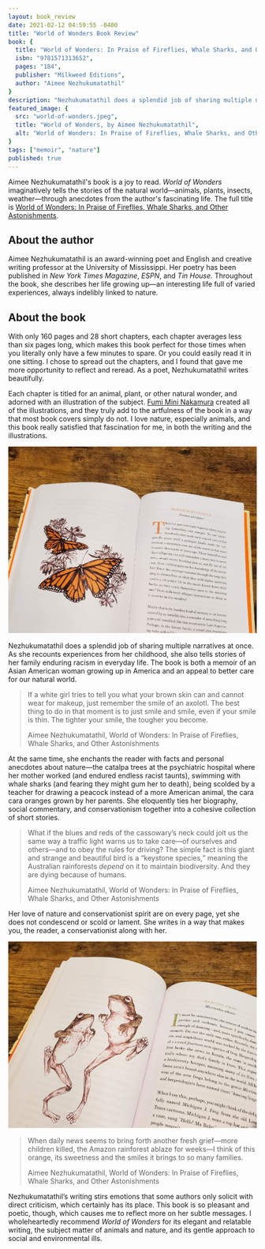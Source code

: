 ```yaml
---
layout: book_review
date: 2021-02-12 04:59:55 -0400
title: "World of Wonders Book Review"
book: {
  title: "World of Wonders: In Praise of Fireflies, Whale Sharks, and Other Astonishments",
  isbn: "9781571313652",
  pages: "184",
  publisher: "Milkweed Editions",
  author: "Aimee Nezhukumatathil"
}
description: "Nezhukumatathil does a splendid job of sharing multiple narratives at once."
featured_image: {
  src: "world-of-wonders.jpeg",
  title: "World of Wonders, by Aimee Nezhukumatathil",
  alt: "World of Wonders: In Praise of Fireflies, Whale Sharks, and Other Astonishments"
}
tags: ["memoir", "nature"]
published: true
---
```


Aimee Nezhukumatathil's book is a joy to read. _World of Wonders_ imaginatively tells the stories of the natural world&mdash;animals, plants, insects, weather&mdash;through anecdotes from the author's fascinating life. The full title is <a href="https://milkweed.org/book/world-of-wonders" class="italic">World of Wonders: In Praise of Fireflies, Whale Sharks, and Other Astonishments</a>.

## About the author

Aimee Nezhukumatathil is an award-winning poet and English and creative writing professor at the University of Mississippi. Her poetry has been published in _New York Times Magazine_, _ESPN_, and _Tin House_. Throughout the book, she describes her life growing up&mdash;an interesting life full of varied experiences, always indelibly linked to nature.

## About the book

With only 160 pages and 28 short chapters, each chapter averages less than six pages long, which makes this book perfect for those times when you literally only have a few minutes to spare. Or you could easily read it in one sitting. I chose to spread out the chapters, and I found that gave me more opportunity to reflect and reread. As a poet, Nezhukumatathil writes beautifully.

Each chapter is titled for an animal, plant, or other natural wonder, and adorned with an illustration of the subject. [Fumi Mini Nakamura](http://www.miniminiaturemouse.com/world-of-wonder) created all of the illustrations, and they truly add to the artfulness of the book in a way that most book covers simply do not. I love nature, especially animals, and this book really satisfied that fascination for me, in both the writing and the illustrations.

<img src="/assets/img/books/world-of-wonders_monarch-butterfly.jpeg" class="shadow" alt="Monarch Butterfly from World of Wonders book, by Aimee Nezhukumatathil" width="960">

Nezhukumatathil does a splendid job of sharing multiple narratives at once. As she recounts experiences from her childhood, she also tells stories of her family enduring racism in everyday life. The book is both a memoir of an Asian American woman growing up in America and an appeal to better care for our natural world.

> If a white girl tries to tell you what your brown skin can and cannot wear for makeup, just remember the smile of an axolotl. The best thing to do in that moment is to just smile and smile, even if your smile is thin. The tighter your smile, the tougher you become.
>
> Aimee Nezhukumatathil, World of Wonders: In Praise of Fireflies, Whale Sharks, and Other Astonishments

At the same time, she enchants the reader with facts and personal anecdotes about nature&mdash;the catalpa trees at the psychiatric hospital where her mother worked (and endured endless racist taunts), swimming with whale sharks (and fearing they might gum her to death), being scolded by a teacher for drawing a peacock instead of a more American animal, the cara cara oranges grown by her parents. She eloquently ties her biography, social commentary, and conservationism together into a cohesive collection of short stories.

> What if the blues and reds of the cassowary’s neck could jolt us the same way a traffic light warns us to take care—of ourselves and others&mdash;and to obey the rules for driving? The simple fact is this giant and strange and beautiful bird is a <q>keystone species,</q> meaning the Australian rainforests _depend_ on it to maintain biodiversity. And they are dying because of humans.
>
> Aimee Nezhukumatathil, World of Wonders: In Praise of Fireflies, Whale Sharks, and Other Astonishments

Her love of nature and conservationist spirit are on every page, yet she does not condescend or scold or lament. She writes in a way that makes you, the reader, a conservationist along with her.

<img src="/assets/img/books/world-of-wonders_dancing-frog.jpeg" class="shadow" alt="Dancing Frog from World of Wonders book, by Aimee Nezhukumatathil" width="960">

> When daily news seems to bring forth another fresh grief&mdash;more children killed, the Amazon rainforest ablaze for weeks&mdash;I think of this orange, its sweetness and the smiles it brings to so many families.
>
> Aimee Nezhukumatathil, World of Wonders: In Praise of Fireflies, Whale Sharks, and Other Astonishments

Nezhukumatathil’s writing stirs emotions that some authors only solicit with direct criticism, which certainly has its place. This book is so pleasant and poetic, though, which causes me to reflect more on her subtle messages. I wholeheartedly recommend _World of Wonders_ for its elegant and relatable writing, the subject matter of animals and nature, and its gentle approach to social and environmental ills.